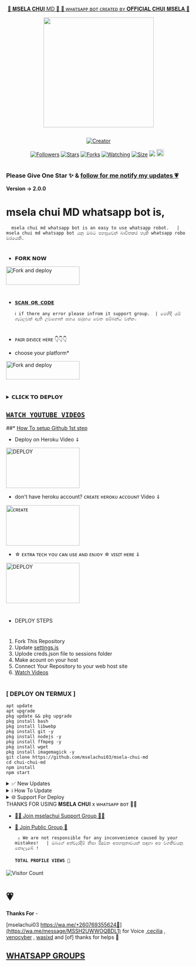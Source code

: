 <p align="center"> 
<u>🤕 𝐌𝐒𝐄𝐋𝐀 𝐂𝐇𝐔𝐈 MD 🐆 🐆 ᴡʜᴀᴛsᴀᴘᴘ ʙᴏᴛ ᴄʀᴇᴀᴛᴇᴅ ʙʏ 𝐎𝐅𝐅𝐈𝐂𝐈𝐀𝐋 𝐂𝐇𝐔𝐈 𝐌𝐒𝐄𝐋𝐀 🤕</u>
</p>
<p align="center">
<img src="https://telegra.ph/file/b5e8a490b30177df71db0.jpg" width="300" height="300"/>
</p>
<p align="center">
  <a href="#"><img src="http://readme-typing-svg.herokuapp.com?color=d1fa02&center=true&vCenter=true&multiline=false&lines=MSELA+CHUI+md+WHATSAPP+BOT+🐆" alt="">
</p>
<p align="center">
<a href="#"><img title="Creator" src="https://img.shields.io/badge/Creator-ᴠᴇɴᴏᴄʏʙᴇʀ-red.svg?style=for-the-badge&logo=github"></a>
</p>
<p align="center">
<a href="https://github.com/Mselachui03?tab=followers"><img title="Followers" src="https://img.shields.io/github/followers/AlipBot?color=green&style=flat-square"></a>
<a href="https://github.com/Mselachui03/msela-chui-md/stargazers/"><img title="Stars" src="https://img.shields.io/github/stars/Mselachui03/msela-chui-md?color=white&style=flat-square"></a>
<a href="https://github.com/Mselachui03/msela-chui-md/network/members"><img title="Forks" src="https://img.shields.io/github/forks/Mselachui03/msela-chui-md?color=yellow&style=flat-square"></a>
<a href="https://github.com/Mselachui03/msela-chui-md/watchers"><img title="Watching" src="https://img.shields.io/github/watchers/Mselachui03/msela-chui-md?label=Watchers&color=red&style=flat-square"></a>
<a href="https://github.com/Mselachui03/msela-chui-md/"><img title="Size" src="https://img.shields.io/github/repo-size/AlipBot/Api-Alpis?style=flat-square&color=darkred"></a>
<a href="https://hits.seeyoufarm.com"><img src="https://hits.seeyoufarm.com/api/count/incr/badge.svg?url=https://github.com/Mselachui03/msela-chui-md/%2Fhit-counter&count_bg=%2379C83D&title_bg=%23555555&icon=probot.svg&icon_color=%2304FF00&title=hits&edge_flat=false"/></a>
<a href="https://github.com/Mselachui03/msela-chui-md/graphs/commit-activity"><img height="20" src="https://img.shields.io/badge/Maintained-No-red.svg"></a>&nbsp;&nbsp;
</p>

# 

### Please Give One Star ✨ & [follow for me notify my updates 💗](https://github.com/mselachui03)
<b>Version -> 2.0.0</b>
 
# msela chui MD whatsapp bot is,

      msela chui md whatsapp bot is an easy to use whatsapp robot.   |  msela chui md whatsapp bot යනු ඔබට පහසුවෙන් බාවිතකර හැකි whatsapp robo වරයෙකි.

# 
* 𝗙𝗢𝗥𝗞 𝗡𝗢𝗪

<p align="left">
<a href="https://github.com/Mselachui03/msela-chui-md/fork"><img align="center" src="https://telegra.ph/file/b5e8a490b30177df71db0.jpg" alt="Fork and deploy" height="50" width="200" /></a>

# 

* [`𝗦𝗖𝗔𝗡 𝗤𝗥 𝗖𝗢𝗗𝗘`](https://msela-chui-pairer.onrender.com/qr)

      ℹ️ if there any error please infrom it support group.  | මෙහිදී යම් ගැටලුවක් ඇති උවහොත් සහය සමූහය වෙත සම්බන්ධ වන්න.

#

* ᴘᴀɪʀ ᴅᴇᴠɪᴄᴇ ʜᴇʀᴇ 👇👇👇
* choose your platform*

  <p align="left">
<a href="https://msela-chui-pairer.onrender.com"><img align="center" src="https://telegra.ph/file/b5e8a490b30177df71db0.jpg" alt="Fork and deploy" height="50" width="200" /></a>


# 

<details>
<summary>𝗖𝗟𝗜𝗖𝗞 𝗧𝗢 𝗗𝗘𝗣𝗟𝗢𝗬</summary>


[`Deploy on Railway`](https://railway.app?referralCode=jDDNQq)

[`Deploy on Koyeb`](https://app.koyeb.com/)

[`Deploy on Mogenius`](https://studio.mogenius.com/)

[`Deploy on heroku`](https://heroku.com/deploy?template=https://github.com/Mselachui03/MSELA-CHUI-MD)

[`Deploy on Replit`](https://replit.com)

[`Deploy on Uffizzi`](https://www.uffizzi.com/)
</details>

## [`WATCH YOUTUBE VIDEOS`](https://youtu.be/1wNVPsZ98Mo?si=jZSXgdBRyA00kjKl)
 
  ##* [How To setup Github 1st step](https://youtu.be/19v5VCx5fDk?si=l9GzHaJg8Vedj5ld)
  
 * Deploy on Heroku Video ⇓
 <p align="left">
<a href="https://youtu.be/1wNVPsZ98Mo?si=ftQ2cg82U0cz-mbC"><img align="center" src="https://telegra.ph/file/b5e8a490b30177df71db0.jpg" alt="DEPLOY" height="110" width="200" /></a>
   
* don't have heroku account? ᴄʀᴇᴀᴛᴇ ʜᴇʀᴏᴋᴜ ᴀᴄᴄᴏᴜɴᴛ Video ⇓
 <p align="left">
<a href="https://youtu.be/ZcvbJNg3tHU?si=zDml6TGO1dAmYAX8"><img align="center" src="https://telegra.ph/file/b5e8a490b30177df71db0.jpg" alt="ᴄʀᴇᴀᴛᴇ" height="110" width="200" /></a>
   
* ☆ ᴇxᴛʀᴀ ᴛᴇᴄʜ ʏᴏᴜ ᴄᴀɴ ᴜsᴇ ᴀɴᴅ ᴇɴᴊᴏʏ ☆ ᴠɪsɪᴛ ʜᴇʀᴇ ⇓
<p align="left">
<a href="https://youtu.be/FshoHx1Vk7U?si=bykHPB3juze4hIrg"><img align="center" src="https://telegra.ph/file/b5e8a490b30177df71db0.jpg" alt="DEPLOY" height="110" width="200" /></a>
   
   
   
   
# 
#
+ DEPLOY STEPS
# 
1. Fork This Repository 
2. Update [settings.js]()
3. Uplode creds.json file to sessions folder
4. Make acount on your host
5. Connect Your Repository to your web host site
6. [Watch Videos](https://youtube.com/@JASTINMTEWA-vn9pl?si=lgP8rtM6d2_7baLm)
# 
# 
### [ DEPLOY ON TERMUX ]
 ```   
apt update
apt upgrade
pkg update && pkg upgrade
pkg install bash
pkg install libwebp
pkg install git -y
pkg install nodejs -y 
pkg install ffmpeg -y 
pkg install wget
pkg install imagemagick -y
git clone https://github.com/mselachui03/msela-chui-md
cd chui-chui-md
npm install
npm start
```
<details>
<summary>✅ New Updates</summary>

• Fix Youtube video and song not download error. 


<p>
</details>
<details>
<summary>ℹ️ How To Update </summary>
<p>
</details>
<details>
<summary>🌐 Support For Deploy </summary>
<p>
</details>
THANKS FOR USING 𝐌𝐒𝐄𝐋𝐀 𝐂𝐇𝐔𝐈 x ᴡʜᴀᴛsᴀᴘᴘ ʙᴏᴛ 💃💖

* [🧑‍💻 Join mselachui Support Group 🧑‍💻](https://chat.whatsapp.com/KStfBpcFDOi154eVtrz6n1)

* [🦄 Join Public Group 🦄](https://chat.whatsapp.com/KStfBpcFDOi154eVtrz6n1)

     
       ⚠️ We are not responsible for any inconvenience caused by your mistakes!   | ඔබගේ අත්වැරදීම් නිසා සිදුවන අපහසුතාවයන් සඳහා අප වගකිවයනු නොලැබේ !

  
  #### ```TOTAL PROFILE VIEWS 🧚```
![Visitor Count](https://profile-counter.glitch.me/mselachuitech/count.svg)

<h1>💗</h1> 
<b>Thanks For</b> -

 [mselachui03 https://wa.me/+260769355624💖](https://wa.me/message/MSSH2UWWOQBDL1) for Voice ,[cecilia](https://youtu.be/1wNVPsZ98Mo?si=jZSXgdBRyA00kjKl) , [venocyber](http://github.com/Venocybertech) , [wasixd]() and [of] thanks for helps 💖

 ## [ WHATSAPP GROUPS ](https://chat.whatsapp.com/KStfBpcFDOi154eVtrz6n1)
